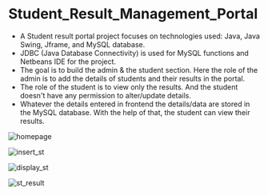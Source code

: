# Student_Result_Management_Portal

- A Student result portal project focuses on technologies used: Java, Java Swing, Jframe, and MySQL database.
- JDBC (Java Database Connectivity) is used for MySQL functions and Netbeans IDE for the project.
- The goal is to build the admin & the student section. Here the role of the admin is to add the details of students and their results in the portal.
- The role of the student is to view only the results. And the student doesn't have any permission to alter/update details.
- Whatever the details entered in frontend the details/data are stored in the MySQL database. With the help of that, the student can view their results.



![homepage](https://github.com/TheThunderB0lt/Student_Result_Portal/assets/50051805/9fe05b2b-5723-4267-b249-e5bf2c5c6aef)

![insert_st](https://github.com/TheThunderB0lt/Student_Result_Portal/assets/50051805/d50c5f02-e213-4229-b36f-5b69aa7b1fb3)

![display_st](https://github.com/TheThunderB0lt/Student_Result_Portal/assets/50051805/a2e85c0b-d8a5-41dc-9110-02b256acd236)

![st_result](https://github.com/TheThunderB0lt/Student_Result_Portal/assets/50051805/4f849cd2-5ddd-47c9-ab46-b789167c5d31)
